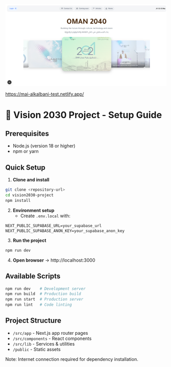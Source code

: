 ![وصف الصورة](https://raw.githubusercontent.com/Mai-00048/nahaj/main/Screenshot%202025-08-22%20183117.png)


https://mai-alkalbani-test.netlify.app/



# 📁 Vision 2030 Project - Setup Guide

## Prerequisites
- Node.js (version 18 or higher)
- npm or yarn

## Quick Setup

1. **Clone and install**
```bash
git clone <repository-url>
cd vision2030-project
npm install
```

2. **Environment setup**
   - Create `.env.local` with:
```
NEXT_PUBLIC_SUPABASE_URL=your_supabase_url
NEXT_PUBLIC_SUPABASE_ANON_KEY=your_supabase_anon_key
```

3. **Run the project**
```bash
npm run dev
```

4. **Open browser** → http://localhost:3000

## Available Scripts
```bash
npm run dev    # Development server
npm run build  # Production build
npm run start  # Production server
npm run lint   # Code linting
```

## Project Structure
- `/src/app` - Next.js app router pages
- `/src/components` - React components
- `/src/lib` - Services & utilities
- `/public` - Static assets

Note: Internet connection required for dependency installation.
